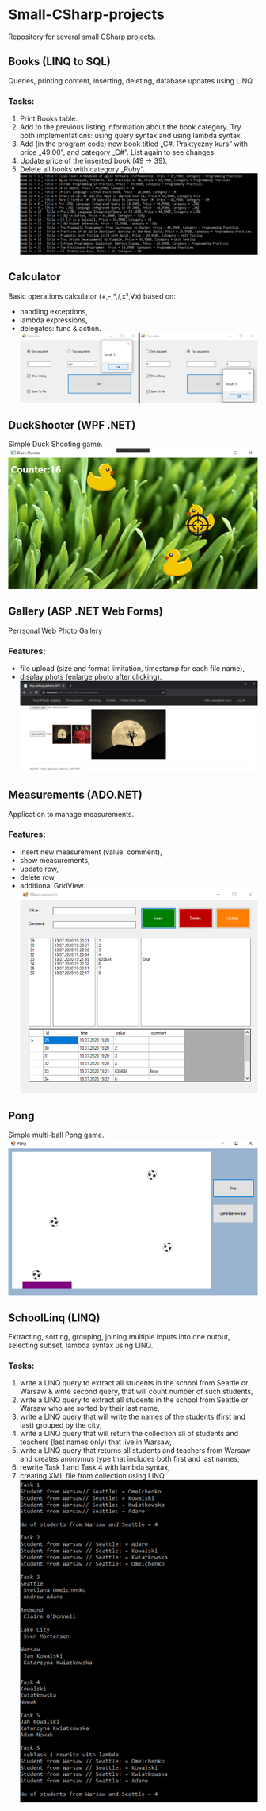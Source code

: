 # Small-CSharp-projects
Repository for several small CSharp projects.

## Books (LINQ to SQL)
Queries, printing content, inserting, deleting, database updates using LINQ.
### Tasks:
1. Print Books table.
2. Add to the previous listing information about the book category. Try both implementations: using query syntax and using lambda syntax.
3. Add (in the program code) new book titled „C#. Praktyczny kurs” with price „49.00”, and category „C#”. List again to see changes.
4. Update price of the inserted book (49 → 39). 
5. Delete all books with category „Ruby”. \
![Books](https://github.com/MateuszPolak/Small-CSharp-projects/blob/master/README%20imgs/books.png)

## Calculator
Basic operations calculator (+,-,*,/,x²,√x) based on:
- handling exceptions,
- lambda expressions,
- delegates: func & action. \
![Calculator](https://github.com/MateuszPolak/Small-CSharp-projects/blob/master/README%20imgs/calc.png)

## DuckShooter (WPF .NET)
Simple Duck Shooting game. \
![DuckShooter](https://github.com/MateuszPolak/Small-CSharp-projects/blob/master/README%20imgs/duckshooter.png)

## Gallery (ASP .NET Web Forms)
Perrsonal Web Photo Gallery
### Features:
- file upload (size and format limitation, timestamp for each file name),
- display phots (enlarge photo after clicking). \
![Gallery](https://github.com/MateuszPolak/Small-CSharp-projects/blob/master/README%20imgs/gallery.png)

## Measurements (ADO.NET)
Application to manage measurements.
### Features:
- insert new measurement (value, comment),
- show measurements,
- update row,
- delete row,
- additional GridView. \
![Measurements](https://github.com/MateuszPolak/Small-CSharp-projects/blob/master/README%20imgs/measurements.png)

## Pong
Simple multi-ball Pong game. \
![Pong](https://github.com/MateuszPolak/Small-CSharp-projects/blob/master/README%20imgs/pong.png)

## SchoolLinq (LINQ)
Extracting, sorting, grouping, joining multiple inputs into one output, selecting subset, lambda syntax using LINQ.
### Tasks:
1. write a LINQ query to extract all students in the school from Seattle or Warsaw & write second query, that will count number of such students,
2. write a LINQ query to extract all students in the school from Seattle or Warsaw who are sorted by their last name,
3. write a LINQ query that will write the names of the students (first and last) grouped by the city,
4. write a LINQ query that will return the collection all of students and teachers (last names only) that live in Warsaw,
5. write a LINQ query that returns all students and teachers from Warsaw and creates anonymus type that includes both first and last names,
6. rewrite Task 1 and Task 4 with lambda syntax,
7. creating XML file from collection using LINQ. \
![SchoolLINQ](https://github.com/MateuszPolak/Small-CSharp-projects/blob/master/README%20imgs/school.png)
